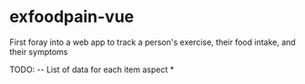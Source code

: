 # exfoodpain-vue
First foray into a web app to track a person's exercise, their food intake, and their symptoms

TODO:
-- List of data for each item aspect
* 
